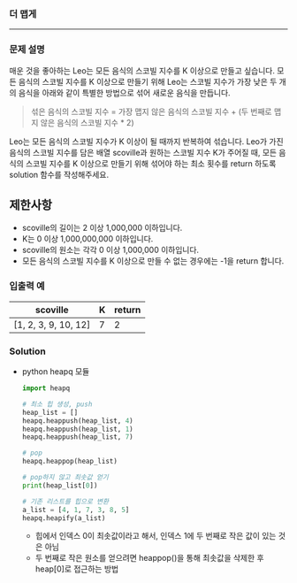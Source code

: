 ### 더 맵게
***
### 문제 설명
매운 것을 좋아하는 Leo는 모든 음식의 스코빌 지수를 K 이상으로 만들고 싶습니다. 모든 음식의 스코빌 지수를 K 이상으로 만들기 위해 Leo는 스코빌 지수가 가장 낮은 두 개의 음식을 아래와 같이 특별한 방법으로 섞어 새로운 음식을 만듭니다.

> 섞은 음식의 스코빌 지수 = 가장 맵지 않은 음식의 스코빌 지수 + (두 번째로 맵지 않은 음식의 스코빌 지수 * 2)

Leo는 모든 음식의 스코빌 지수가 K 이상이 될 때까지 반복하여 섞습니다.
Leo가 가진 음식의 스코빌 지수를 담은 배열 scoville과 원하는 스코빌 지수 K가 주어질 때, 모든 음식의 스코빌 지수를 K 이상으로 만들기 위해 섞어야 하는 최소 횟수를 return 하도록 solution 함수를 작성해주세요.

## 제한사항
- scoville의 길이는 2 이상 1,000,000 이하입니다.
- K는 0 이상 1,000,000,000 이하입니다.
- scoville의 원소는 각각 0 이상 1,000,000 이하입니다.
- 모든 음식의 스코빌 지수를 K 이상으로 만들 수 없는 경우에는 -1을 return 합니다.

### 입출력 예
|scoville|K|return|		
|---|---|---|
|[1, 2, 3, 9, 10, 12]|7|2|


### Solution
- python heapq 모듈
    ```python
    import heapq
    
    # 최소 힙 생성, push
    heap_list = []
    heapq.heappush(heap_list, 4)
    heapq.heappush(heap_list, 1)
    heapq.heappush(heap_list, 7)
    
    # pop
    heapq.heappop(heap_list)
    
    # pop하지 않고 최솟값 얻기
    print(heap_list[0])
    
    # 기존 리스트를 힙으로 변환
    a_list = [4, 1, 7, 3, 8, 5]
    heapq.heapify(a_list)
    ```
    - 힙에서 인덱스 0이 최솟값이라고 해서, 인덱스 1에 두 번째로 작은 값이 있는 것은 아님
    - 두 번째로 작은 원소를 얻으려면 heappop()을 통해 최솟값을 삭제한 후 heap[0]로 접근하는 방법
